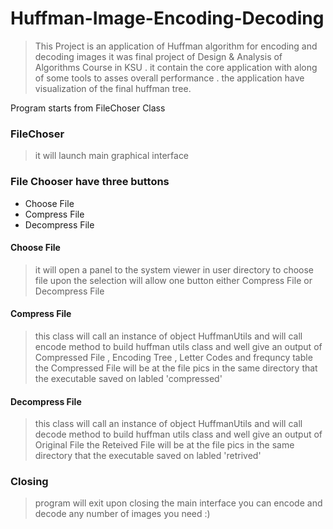 # Huffman-Image-Encoding-Decoding
>This Project is an application of Huffman algorithm for encoding and decoding images 
>it was final project of Design & Analysis of Algorithms Course in KSU .
>it contain the core application with along of some tools to asses overall performance .
>the application have visualization of the final huffman tree.

Program starts from FileChoser Class

### FileChoser
> it will launch main graphical interface 

### File Chooser have three buttons 
  - Choose File
  - Compress File 
  - Decompress File

#### Choose File 
> it will open a panel to the system viewer in user directory to choose file 
> upon the selection will allow one button either Compress File or Decompress File 

#### Compress File 
> this class will call an instance of object HuffmanUtils and will call encode method to build
> huffman utils class and well give an output of Compressed File , Encoding Tree , Letter Codes and frequncy table
> the Compressed File will be at the file pics in the same directory that the executable saved on labled 'compressed'

#### Decompress File
> this class will call an instance of object HuffmanUtils and will call decode method to build
> huffman utils class and well give an output of Original File 
> the Reteived File will be at the file pics in the same directory that the executable saved on labled 'retrived'

### Closing
> program will exit upon closing the main interface you can encode and decode any number of images you need :)



